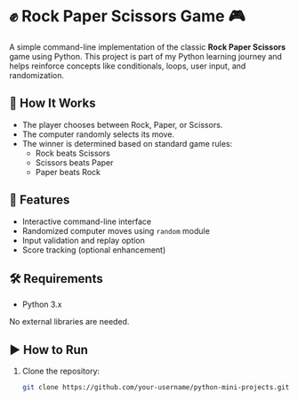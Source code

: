 # ✊ Rock Paper Scissors Game 🎮

A simple command-line implementation of the classic **Rock Paper Scissors** game using Python. This project is part of my Python learning journey and helps reinforce concepts like conditionals, loops, user input, and randomization.

## 🧠 How It Works

- The player chooses between Rock, Paper, or Scissors.
- The computer randomly selects its move.
- The winner is determined based on standard game rules:
  - Rock beats Scissors
  - Scissors beats Paper
  - Paper beats Rock

## 🚀 Features

- Interactive command-line interface
- Randomized computer moves using `random` module
- Input validation and replay option
- Score tracking (optional enhancement)

## 🛠️ Requirements

- Python 3.x

No external libraries are needed.

## ▶️ How to Run

1. Clone the repository:
   ```bash
   git clone https://github.com/your-username/python-mini-projects.git
